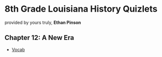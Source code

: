 # 8th Grade Louisiana History Quizlets

provided by yours truly, **Ethan Pinson**
  
## Chapter 12: A New Era

- [Vocab](https://quizlet.com/_b04c1w?x=1jqt&i=367bf7)
